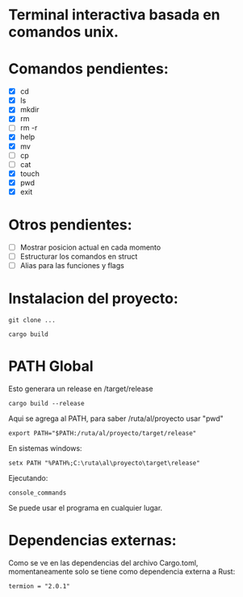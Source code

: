 # Terminal interactiva basada en comandos unix.

# Comandos pendientes:
- [x] cd
- [x] ls
- [x] mkdir
- [x] rm
- [ ] rm -r
- [x] help
- [x] mv
- [ ] cp
- [ ] cat
- [x] touch 
- [x] pwd
- [x] exit

# Otros pendientes:
- [ ] Mostrar posicion actual en cada momento
- [ ] Estructurar los comandos en struct
- [ ] Alias para las funciones y flags

# Instalacion del proyecto:

    git clone ...
    
    cargo build
    
# PATH Global

Esto generara un release en /target/release

    cargo build --release
    
Aqui se agrega al PATH, para saber /ruta/al/proyecto usar "pwd"

    export PATH="$PATH:/ruta/al/proyecto/target/release"

En sistemas windows:

    setx PATH "%PATH%;C:\ruta\al\proyecto\target\release"

Ejecutando:

    console_commands

Se puede usar el programa en cualquier lugar.
    
# Dependencias externas:

Como se ve en las dependencias del archivo Cargo.toml, momentaneamente solo se tiene como
dependencia externa a Rust:

    termion = "2.0.1"
